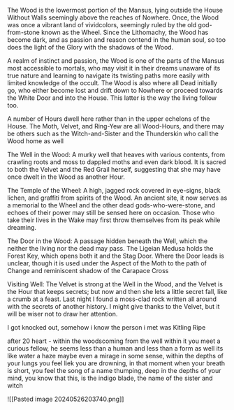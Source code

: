 
The Wood is the lowermost portion of the Mansus, lying outside the House Without Walls seemingly above the reaches of Nowhere. Once, the Wood was once a vibrant land of vividcolors, seemingly ruled by the old god-from-stone known as the Wheel. Since the Lithomachy, the Wood has become dark, and as passion and reason contend in the human soul, so too does the light of the Glory with the shadows of the Wood.

A realm of instinct and passion, the Wood is one of the parts of the Mansus most accessible to mortals, who may visit it in their dreams unaware of its true nature and learning to navigate its twisting paths more easily with limited knowledge of the occult. The Wood is also where all Dead initially go, who either become lost and drift down to Nowhere or proceed towards the White Door and into the House. This latter is the way the living follow too.

A number of Hours dwell here rather than in the upper echelons of the House. The Moth, Velvet, and Ring-Yew are all Wood-Hours, and there may be others such as the Witch-and-Sister and the Thunderskin who call the Wood home as well

The Well in the Wood: A murky well that heaves with various contents, from crawling roots and moss to dappled moths and even dark blood. It is sacred to both the Velvet and the Red Grail herself, suggesting that she may have once dwelt in the Wood as another Hour.

The Temple of the Wheel: A high, jagged rock covered in eye-signs, black lichen, and graffiti from spirits of the Wood. An ancient site, it now serves as a memorial to the Wheel and the other dead gods-who-were-stone, and echoes of their power may still be sensed here on occasion. Those who take their lives in the Wake may first throw themselves from its peak while dreaming.

The Door in the Wood: A passage hidden beneath the Well, which the neither the living nor the dead may pass. The Ligeian Medusa holds the Forest Key, which opens both it and the Stag Door. Where the Door leads is unclear, though it is used under the Aspect of the Moth to the path of Change and reminiscent shadow of the Carapace Cross


Visiting Well:
The Velvet is strong at the Well in the Wood, and the Velvet is the Hour that keeps secrets; but now and then she lets a little secret fall, like a crumb at a feast. Last night I found a moss-clad rock written all around with the secrets of another history. I might give thanks to the Velvet, but it will be wiser not to draw her attention.

I got knocked out, somehow i know the person i met was Kitling Ripe

after 20 heart - within the woodscoming from the well within it you meet a curious fellow, he seems less than a human and less than a form as well its like water a haze maybe even a mirage in some sense, within the depths of your lungs you feel liek you are drowning, in that moment when your breath is short, you feel the song of a name thumping, deep in the depths of your mind, you know that this, is the indigo blade, the name of the sister and witch



![[Pasted image 20240526203740.png]]
